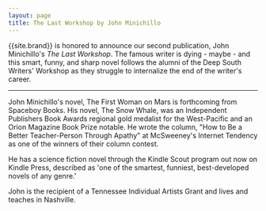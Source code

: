 ```yaml
---
layout: page
title: The Last Workshop by John Minichillo
---
```


{{site.brand}} is honored to announce our second publication, John Minichillo's *The Last Workshop*. The famous writer is dying - maybe - and this smart, funny, and sharp novel follows the alumni of the Deep South Writers' Workshop as they struggle to internalize the end of the writer's career.

-----

John Minichillo's novel, The First Woman on Mars is forthcoming from Spaceboy Books. His novel, The Snow Whale, was an Independent Publishers Book Awards regional gold medalist for the West-Pacific and an Orion Magazine Book Prize notable. He wrote the column, "How to Be a Better Teacher-Person Through Apathy" at McSweeney's Internet Tendency as one of the winners of their column contest.

He has a science fiction novel through the Kindle Scout program out now on Kindle Press, described as 'one of the smartest, funniest, best-developed novels of any genre.'

John is the recipient of a Tennessee Individual Artists Grant and lives and teaches in Nashville.
